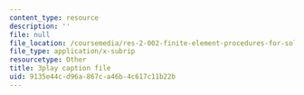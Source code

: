 ```yaml
---
content_type: resource
description: ''
file: null
file_location: /coursemedia/res-2-002-finite-element-procedures-for-solids-and-structures-spring-2010/9135e44cd96a867ca46b4c617c11b22b_-BYC6cNSO78.srt
file_type: application/x-subrip
resourcetype: Other
title: 3play caption file
uid: 9135e44c-d96a-867c-a46b-4c617c11b22b
---
```

